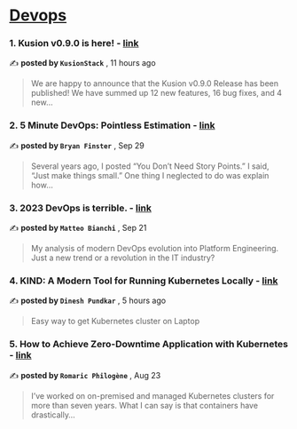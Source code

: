 
<h1><a href=https://medium.com/tag/devops/recommended target="_blank" rel="noopener noreferrer">Devops</a></h1>
<h3>1. Kusion v0.9.0 is here! - <a href=https://medium.com/@kusionstack/kusion-v0-9-0-is-here-8f8a5541745e?source=tag_recommended_feed---------0-84----------devops----------672e94f3_4650_4c76_9045_ceabb91eec37------- target="_blank" rel="noopener noreferrer">link</a></h3>

✍️ **posted by `KusionStack`** <date> , 11 hours ago</date>

<blockquote>We are happy to announce that the Kusion v0.9.0 Release has been published! We have summed up 12 new features, 16 bug fixes, and 4 new…</blockquote>

<h3>2. 5 Minute DevOps: Pointless Estimation - <a href=https://medium.com/@bdfinst/5-minute-devops-pointless-estimation-182aa128edf9?source=tag_recommended_feed---------1-107----------devops----------672e94f3_4650_4c76_9045_ceabb91eec37------- target="_blank" rel="noopener noreferrer">link</a></h3>

✍️ **posted by `Bryan Finster`** <date> , Sep 29</date>

<blockquote>Several years ago, I posted “You Don’t Need Story Points.” I said, “Just make things small.” One thing I neglected to do was explain how…</blockquote>

<h3>3. 2023 DevOps is terrible. - <a href=https://medium.com/@mbianchidev/2023-devops-is-terrible-ec88162c86d7?source=tag_recommended_feed---------2-85----------devops----------672e94f3_4650_4c76_9045_ceabb91eec37------- target="_blank" rel="noopener noreferrer">link</a></h3>

✍️ **posted by `Matteo Bianchi`** <date> , Sep 21</date>

<blockquote>My analysis of modern DevOps evolution into Platform Engineering. Just a new trend or a revolution in the IT industry?</blockquote>

<h3>4. KIND: A Modern Tool for Running Kubernetes Locally - <a href=https://medium.com/@dinesh.pundkar/kind-a-modern-tool-for-running-kubernetes-locally-fe78ae134562?source=tag_recommended_feed---------3-84----------devops----------672e94f3_4650_4c76_9045_ceabb91eec37------- target="_blank" rel="noopener noreferrer">link</a></h3>

✍️ **posted by `Dinesh Pundkar`** <date> , 5 hours ago</date>

<blockquote>Easy way to get Kubernetes cluster on Laptop</blockquote>

<h3>5. How to Achieve Zero-Downtime Application with Kubernetes - <a href=https://medium.com/devops-dev/how-to-achieve-zero-downtime-application-with-kubernetes-ba52fdea9a9b?source=tag_recommended_feed---------4-107----------devops----------672e94f3_4650_4c76_9045_ceabb91eec37------- target="_blank" rel="noopener noreferrer">link</a></h3>

✍️ **posted by `Romaric Philogène`** <date> , Aug 23</date>

<blockquote>I’ve worked on on-premised and managed Kubernetes clusters for more than seven years. What I can say is that containers have drastically…</blockquote>

